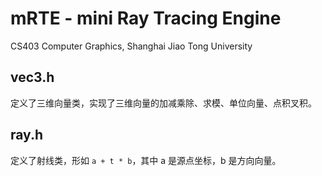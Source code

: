 # mRTE - mini Ray Tracing Engine

CS403 Computer Graphics, Shanghai Jiao Tong University

## vec3.h
定义了三维向量类，实现了三维向量的加减乘除、求模、单位向量、点积叉积。

## ray.h
定义了射线类，形如 `a + t * b`，其中 a 是源点坐标，b 是方向向量。

